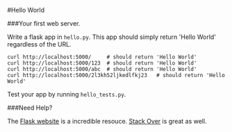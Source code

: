 
#Hello World

###Your first web server.

Write a flask app in `hello.py`. This app should simply return 'Hello World' regardless of the URL.


    curl http://localhost:5000/     # should return 'Hello World'
    curl http://localhost:5000/123  # should return 'Hello World'
    curl http://localhost:5000/abc  # should return 'Hello World'
    curl http://localhost:5000/2l3kh52ljkedlfkj23   # should return 'Hello World'

Test your app by running `hello_tests.py`.


###Need Help?

The [Flask website](http://flask.pocoo.org/) is a incredible resouce.
[Stack Over](http://stackoverflow.com/) is great as well.

